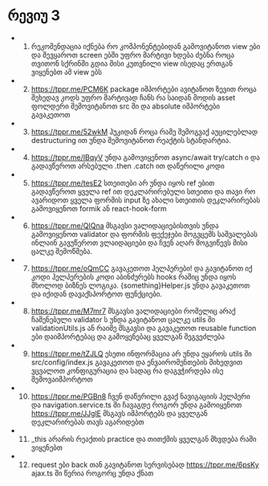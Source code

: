 # რევიუ 3

- 1. რეკომენდაცია იქნება რო კომპონენტებიდან გამოვიტანოთ view ები და შევყაროთ screen ებში უფრო მარტივი ხდება ძებნა როცა თვითონ სქრინში გდია მისი კუთვნილი view ისედაც ერთგან ვიყენებთ ამ view ებს

- 2. https://tppr.me/PCM6K package იმპორტები ავიტანოთ ზევით როცა შეხედავ კოდს უფრო მარტივად ჩანს რა საიდან მოდის asset ფოლდერი შემოვიტანოთ src ში და absolute იმპორტები გავაკეთოთ

- 3. https://tppr.me/52wkM ჰუკიდან როცა რამე შემოგვაქ აუცილებლად destructuring ით უნდა შემოვიტანოთ რეაქტის სტანდარტია.

- 4. https://tppr.me/IBqyV უნდა გამოვიყენოთ async/await try/catch ი და გადავწეროთ არსებული .then .catch ით დაწერილი კოდი

- 5. https://tppr.me/tesE2 სთეითები არ უნდა იყოს ref ებით გადავწეროთ ყველა ref ით დეკლარირებული სთეითი და თავი რო ავარიდოთ ყველა ფორმის input ზე ახალი სთეითის დეკლარირებას გამოვიყენოთ formik ან react-hook-form

- 6. https://tppr.me/QIQna მსგავსი ვალიდაციებისთვის უნდა გამოვიყენოთ validator და ფორმის ფექეჯები მოგვცემს საშვალებას ინლაინ გავუწეროთ ვლაიდაციები და ჩვენ აღარ მოგვიწევს მისი ცალკე შემოწმება.

- 7. https://tppr.me/oQmCC გავაკეთოთ ჰელპერები! და გავიტანოთ იქ კოდი ჰელპერების კოდი აბინძურებს hooks რაშიც უნდა იყოს მხოლოდ ბიზნეს ლოგიკა. 
{something}Helper.js უნდა გავაკეთოთ და იქიდან დავაქსპორტოთ ფუნქციები.

- 8. https://tppr.me/M7mr7 მსგავსი ვალიდაციები რომელიც არაქ ჩაშენებული validator ს უნდა გავიტანოთ ცალკე utils ში validationUtils.js ან რაიმე მსგავსი და გავაკეთოთ reusable function ები დაიმპორტებაც და გამოყენებაც ყველგან შეგვეძლება

- 9. https://tppr.me/tZJLQ ესეთი ინფორმაცია არ უნდა ეყაროს utils ში src/config/index.js გავაკეთოთ და ენვაირომენთების მიხედვით ვცვალოთ კონფიგურაცია და სადაც რა დაგვჭირდება ისე შემოვაიმპორტოთ

- 10. https://tppr.me/PGBn8 ჩვენ დაწერილი გვაქ ნავიგაციის ჰელპერი და navigation.service.ts ში ჩავაგდე როგორ უნდა გამოიყენოთ https://tppr.me/JJglE მსგავს იმპორტებს და ყველგან დეკლარირებას თავს აგარიდებთ

- 11. _this არარის რეაქთის practice და თითქმის ყველგან მხვდება რაში ვიყენებთ

- 12. request ები back თან გავიტანოთ სერვისებად https://tppr.me/6psKy ajax.ts ში წერია როგორც უნდა ქნათ